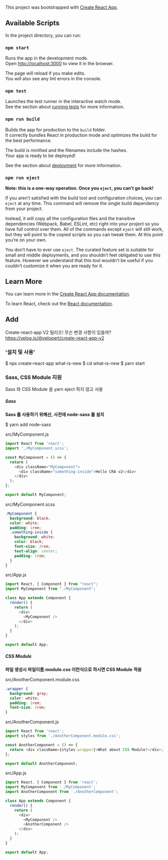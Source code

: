 This project was bootstrapped with [Create React App](https://github.com/facebook/create-react-app).

## Available Scripts

In the project directory, you can run:

### `npm start`

Runs the app in the development mode.<br>
Open [http://localhost:3000](http://localhost:3000) to view it in the browser.

The page will reload if you make edits.<br>
You will also see any lint errors in the console.

### `npm test`

Launches the test runner in the interactive watch mode.<br>
See the section about [running tests](https://facebook.github.io/create-react-app/docs/running-tests) for more information.

### `npm run build`

Builds the app for production to the `build` folder.<br>
It correctly bundles React in production mode and optimizes the build for the best performance.

The build is minified and the filenames include the hashes.<br>
Your app is ready to be deployed!

See the section about [deployment](https://facebook.github.io/create-react-app/docs/deployment) for more information.

### `npm run eject`

**Note: this is a one-way operation. Once you `eject`, you can’t go back!**

If you aren’t satisfied with the build tool and configuration choices, you can `eject` at any time. This command will remove the single build dependency from your project.

Instead, it will copy all the configuration files and the transitive dependencies (Webpack, Babel, ESLint, etc) right into your project so you have full control over them. All of the commands except `eject` will still work, but they will point to the copied scripts so you can tweak them. At this point you’re on your own.

You don’t have to ever use `eject`. The curated feature set is suitable for small and middle deployments, and you shouldn’t feel obligated to use this feature. However we understand that this tool wouldn’t be useful if you couldn’t customize it when you are ready for it.

## Learn More

You can learn more in the [Create React App documentation](https://facebook.github.io/create-react-app/docs/getting-started).

To learn React, check out the [React documentation](https://reactjs.org/).

## Add

Create-react-app V2 릴리즈! 무슨 변경 사항이 있을까?
https://velog.io/@velopert/create-react-app-v2

### '설치 및 사용'

$ npx create-react-app what-is-new
$ cd what-is-new
$ yarn start

### Sass, CSS Module 지원

Sass 와 CSS Module 을 yarn eject 하지 않고 사용

##### Sass

**Sass 를 사용하기 위해선, 사전에 node-sass 를 설치**

$ yarn add node-sass

src/MyComponent.js
```javascript
import React from 'react';
import './MyComponent.scss';

const MyComponent = () => {
  return (
    <div className="MyComponent">
      <div className="something-inside">Hello CRA v2</div>
    </div>
  );
};

export default MyComponent;
```

src/MyComponent.scss
```css
.MyComponent {
  background: black;
  color: white;
  padding: 1rem;
  .something-inside {
    background: white;
    color: black;
    font-size: 2rem;
    text-align: center;
    padding: 1rem;
  }
}
```

src/App.js
```javascript
import React, { Component } from "react";
import MyComponent from "./MyComponent";

class App extends Component {
  render() {
    return (
      <div>
        <MyComponent />
      </div>
    );
  }
}

export default App;
```

##### CSS Module

**파일 생성시 파일이름.module.css 이런식으로 하시면 CSS Module 적용**

src/AnotherComponent.module.css
```css
.wrapper {
  background: gray;
  color: white;
  padding: 1rem;
  font-size: 2rem;
}
```

src/AnotherComponent.js
```javascript
import React from 'react';
import styles from './AnotherComponent.module.css';

const AnotherComponent = () => {
  return <div className={styles.wrapper}>What about CSS Module?</div>;
};

export default AnotherComponent;
```

src/App.js
```javascript
import React, { Component } from 'react';
import MyComponent from './MyComponent';
import AnotherComponent from './AnotherComponent';

class App extends Component {
  render() {
    return (
      <div>
        <MyComponent />
        <AnotherComponent />
      </div>
    );
  }
}

export default App;
```